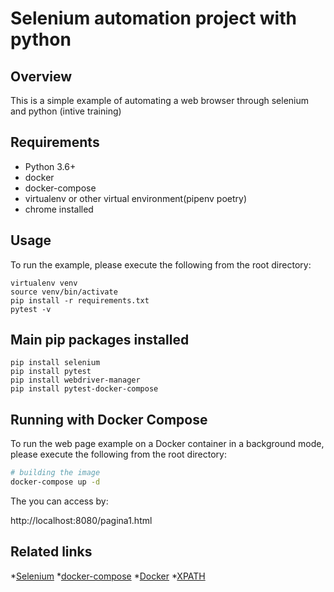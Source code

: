 # Selenium automation project with python

## Overview
This is a simple example of automating a web browser through selenium and python (intive training)

## Requirements
* Python 3.6+
* docker
* docker-compose
* virtualenv or other virtual environment(pipenv poetry)
* chrome installed

## Usage
To run the example, please execute the following from the root directory:

```
virtualenv venv
source venv/bin/activate
pip install -r requirements.txt
pytest -v
```

## Main pip packages installed

```
pip install selenium
pip install pytest
pip install webdriver-manager
pip install pytest-docker-compose
```

## Running with Docker Compose

To run the web page example on a Docker container in a background mode, please execute the following from the root directory:

```bash
# building the image
docker-compose up -d
```

The you can access by:

http://localhost:8080/pagina1.html

## Related links
*[Selenium](https://www.selenium.dev/)
*[docker-compose](https://docs.docker.com/compose/)
*[Docker](https://docs.docker.com/)
*[XPATH](https://www.w3schools.com/xml/xpath_intro.asp)


